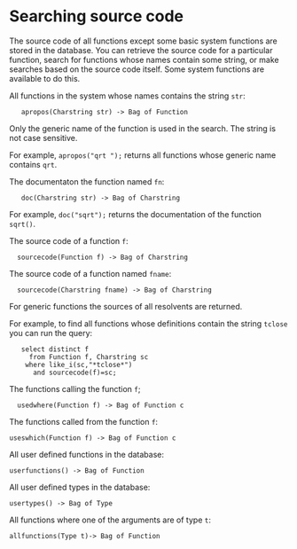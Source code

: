 # Searching source code

The source code of all functions except some basic system functions
are stored in the database. You can retrieve the source code for a
particular function, search for functions whose names contain some
string, or make searches based on the source code itself. Some system
functions are available to do this.

All functions in the system whose names contains the string `str`: 
```
   apropos(Charstring str) -> Bag of Function
```
Only the generic name of the function is used in the search. The string is not case sensitive. 

For example, `apropos("qrt ");` returns all functions whose generic
name contains `qrt`.

The documentaton the function named `fn`:
```
   doc(Charstring str) -> Bag of Charstring
```
For example, `doc("sqrt");` returns the documentation of the function `sqrt()`.

The source code of a function `f`:
```
  sourcecode(Function f) -> Bag of Charstring
```

The source code of a function named `fname`:
```
  sourcecode(Charstring fname) -> Bag of Charstring
```
For generic functions the sources of all resolvents are returned. 

For example, to find all functions whose definitions contain the
string `tclose` you can run the query:
```
   select distinct f
     from Function f, Charstring sc
    where like_i(sc,"*tclose*")
      and sourcecode(f)=sc;
```

The functions calling the function `f`;
```
  usedwhere(Function f) -> Bag of Function c
```

The functions called from the function `f`:
```
useswhich(Function f) -> Bag of Function c
```

All user defined functions in the database:
```
userfunctions() -> Bag of Function
```

All user defined types in the database:
```
usertypes() -> Bag of Type
```

All functions where one of the arguments are of type `t`:
```
allfunctions(Type t)-> Bag of Function
```
